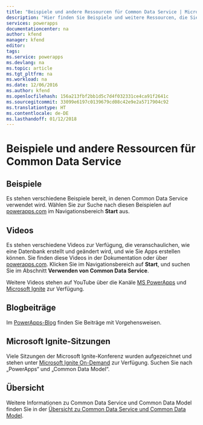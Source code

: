 ```yaml
---
title: "Beispiele und andere Ressourcen für Common Data Service | Microsoft-Dokumentation"
description: "Hier finden Sie Beispiele und weitere Ressourcen, die Sie zum Erstellen von Apps verwenden können."
services: powerapps
documentationcenter: na
author: kfend
manager: kfend
editor: 
tags: 
ms.service: powerapps
ms.devlang: na
ms.topic: article
ms.tgt_pltfrm: na
ms.workload: na
ms.date: 12/06/2016
ms.author: kfend
ms.openlocfilehash: 156a213fbf2bb1d5c7d4f032331ce4ca91f2641c
ms.sourcegitcommit: 33099e6197c0139679cd08c42e9e2a5717904c92
ms.translationtype: HT
ms.contentlocale: de-DE
ms.lasthandoff: 01/12/2018
---
```

# <a name="samples-and-other-resources--for-the-common-data-service"></a>Beispiele und andere Ressourcen für Common Data Service
## <a name="samples"></a>Beispiele
Es stehen verschiedene Beispiele bereit, in denen Common Data Service verwendet wird. Wählen Sie zur Suche nach diesen Beispielen auf [powerapps.com](https://web.powerapps.com) im Navigationsbereich **Start** aus.

## <a name="videos"></a>Videos
Es stehen verschiedene Videos zur Verfügung, die veranschaulichen, wie eine Datenbank erstellt und geändert wird, und wie Sie Apps erstellen können. Sie finden diese Videos in der Dokumentation oder über [powerapps.com](https://web.powerapps.com). Klicken Sie im Navigationsbereich auf **Start**, und suchen Sie im Abschnitt **Verwenden von Common Data Service**.

Weitere Videos stehen auf YouTube über die Kanäle [MS PowerApps](https://www.youtube.com/channel/UCGfWR2ekfRFckLjev6eQYLg) und [Microsoft Ignite](https://www.youtube.com/channel/UCrhJmfAGQ5K81XQ8_od1iTg) zur Verfügung.

## <a name="blog-posts"></a>Blogbeiträge
Im [PowerApps-Blog](https://powerapps.microsoft.com/blog/) finden Sie Beiträge mit Vorgehensweisen.

## <a name="microsoft-ignite-sessions"></a>Microsoft Ignite-Sitzungen
Viele Sitzungen der Microsoft Ignite-Konferenz wurden aufgezeichnet und stehen unter [Microsoft Ignite On-Demand](https://myignite.microsoft.com/videos) zur Verfügung. Suchen Sie nach „PowerApps“ und „Common Data Model“.

## <a name="overview"></a>Übersicht
Weitere Informationen zu Common Data Service und Common Data Model finden Sie in der [Übersicht zu Common Data Service und Common Data Model](https://docs.microsoft.com/en-us/common-data-service/entity-reference/security-model).

